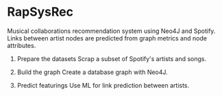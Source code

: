 # RapSysRec

Musical collaborations recommendation system using Neo4J and Spotify.  
Links between artist nodes are predicted from graph metrics and node attributes.

1. Prepare the datasets
Scrap a subset of Spotify's artists and songs.

2. Build the graph
Create a database graph with Neo4J.

3. Predict featurings
Use ML for link prediction between artists.
